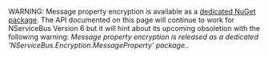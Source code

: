 WARNING: Message property encryption is available as a [dedicated NuGet package](/nservicebus/security/property-encryption.md?version=propertyencryption_1). The API documented on this page will continue to work for NServiceBus Version 6 but it will hint about its upcoming obsoletion with the following warning: *Message property encryption is released as a dedicated 'NServiceBus.Encryption.MessageProperty' package.*.
